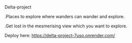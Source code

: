 Delta-project

.Places to explore where wanders can wander and explore.

.Get lost in the mesmerising view which you want to explore.

Deploy here: https://delta-project-7uso.onrender.com/
